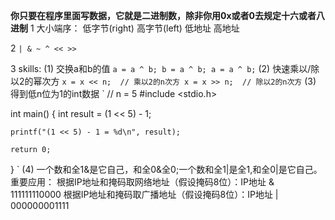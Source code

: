 **你只要在程序里面写数据，它就是二进制数，除非你用0x或者0去规定十六或者八进制**
1 大小端序：
低字节(right) 高字节(left) 低地址 高地址

2 `| & ~ ^ << >>`

3 skills:
(1) 交换a和b的值
`
a = a ^ b;
b = a ^ b;
a = a ^ b;
`
(2) 快速乘以/除以2的幂次方
`
x = x << n;  // 乘以2的n次方
x = x >> n;  // 除以2的n次方
`
(3) 得到低n位为1的int数据
`
// n = 5
#include <stdio.h>

int main() {
    int result = (1 << 5) - 1;

    printf("(1 << 5) - 1 = %d\n", result);

    return 0;
}
`
(4) 一个数和全1&是它自己，和全0&全0;一个数和全1|是全1,和全0|是它自己。
重要应用：
根据IP地址和掩码取网络地址（假设掩码8位）：IP地址 & 111111110000
根据IP地址和掩码取广播地址（假设掩码8位）：IP地址 | 000000001111